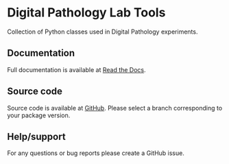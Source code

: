 # Digital Pathology Lab Tools

Collection of Python classes used in Digital Pathology experiments.

## Documentation

Full documentation is available at [Read the Docs](https://dplabtools.readthedocs.io).

## Source code

Source code is available at [GitHub](https://github.com/martellab-sri/dplabtools). 
Please select a branch corresponding to your package version.

## Help/support

For any questions or bug reports please create a GitHub issue. 
